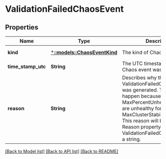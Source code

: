 # ValidationFailedChaosEvent

## Properties
Name | Type | Description | Notes
------------ | ------------- | ------------- | -------------
**kind** | [***::models::ChaosEventKind**](ChaosEventKind.md) | The kind of Chaos event. | [default to null]
**time_stamp_utc** | **String** | The UTC timestamp when this Chaos event was generated. | [default to null]
**reason** | **String** | Describes why the ValidationFailedChaosEvent was generated. This may happen because more than MaxPercentUnhealthyNodes are unhealthy for more than MaxClusterStabilizationTimeout. This reason will be in the Reason property of the ValidationFailedChaosEvent as a string. | [optional] [default to null]

[[Back to Model list]](../README.md#documentation-for-models) [[Back to API list]](../README.md#documentation-for-api-endpoints) [[Back to README]](../README.md)


